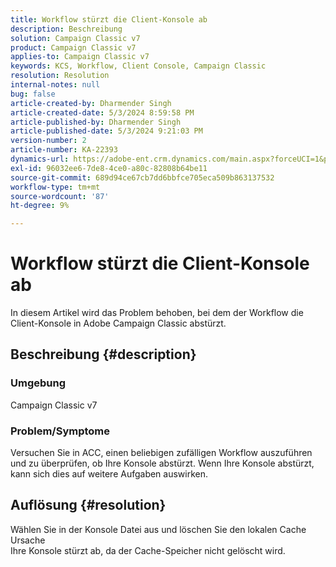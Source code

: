 ```yaml
---
title: Workflow stürzt die Client-Konsole ab
description: Beschreibung
solution: Campaign Classic v7
product: Campaign Classic v7
applies-to: Campaign Classic v7
keywords: KCS, Workflow, Client Console, Campaign Classic
resolution: Resolution
internal-notes: null
bug: false
article-created-by: Dharmender Singh
article-created-date: 5/3/2024 8:59:58 PM
article-published-by: Dharmender Singh
article-published-date: 5/3/2024 9:21:03 PM
version-number: 2
article-number: KA-22393
dynamics-url: https://adobe-ent.crm.dynamics.com/main.aspx?forceUCI=1&pagetype=entityrecord&etn=knowledgearticle&id=613e3e13-9009-ef11-9f8a-6045bd034c54
exl-id: 96032ee6-7de8-4ce0-a80c-82808b64be11
source-git-commit: 689d94ce67cb7dd6bbfce705eca509b863137532
workflow-type: tm+mt
source-wordcount: '87'
ht-degree: 9%

---
```


# Workflow stürzt die Client-Konsole ab


In diesem Artikel wird das Problem behoben, bei dem der Workflow die Client-Konsole in Adobe Campaign Classic abstürzt.

## Beschreibung {#description}


### <b>Umgebung </b>

Campaign Classic v7

### <b>Problem/Symptome</b>

Versuchen Sie in ACC, einen beliebigen zufälligen Workflow auszuführen und zu überprüfen, ob Ihre Konsole abstürzt. Wenn Ihre Konsole abstürzt, kann sich dies auf weitere Aufgaben auswirken.






## Auflösung {#resolution}


Wählen Sie in der Konsole Datei aus und löschen Sie den lokalen Cache
<br>Ursache<br>
Ihre Konsole stürzt ab, da der Cache-Speicher nicht gelöscht wird.
